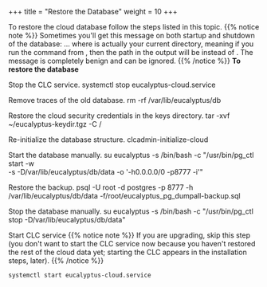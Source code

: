 +++
title = "Restore the Database"
weight = 10
+++

To restore the cloud database follow the steps listed in this topic.
{{% notice note %}}
Sometimes you'll get this message on both startup and shutdown of the database: ... where is actually your current directory, meaning if you run the command from , then the path in the output will be instead of . The message is completely benign and can be ignored. 
{{% /notice %}}
**To restore the database** 

Stop the CLC service. 
    systemctl stop eucalyptus-cloud.service

Remove traces of the old database. 
    rm -rf /var/lib/eucalyptus/db

Restore the cloud security credentials in the keys directory. 
    tar -xvf ~/eucalyptus-keydir.tgz -C /

Re-initialize the database structure. 
    clcadmin-initialize-cloud

Start the database manually. 
    su eucalyptus -s /bin/bash -c "/usr/bin/pg_ctl start -w \
    -s -D/var/lib/eucalyptus/db/data -o '-h0.0.0.0/0 -p8777 -i'"

Restore the backup. 
    psql -U root -d postgres -p 8777 -h /var/lib/eucalyptus/db/data -f/root/eucalyptus_pg_dumpall-backup.sql

Stop the database manually. 
    su eucalyptus -s /bin/bash -c "/usr/bin/pg_ctl stop -D/var/lib/eucalyptus/db/data"

Start CLC service 
{{% notice note %}}
If you are upgrading, skip this step (you don't want to start the CLC service now because you haven't restored the rest of the cloud data yet; starting the CLC appears in the installation steps, later). 
{{% /notice %}}

    systemctl start eucalyptus-cloud.service

